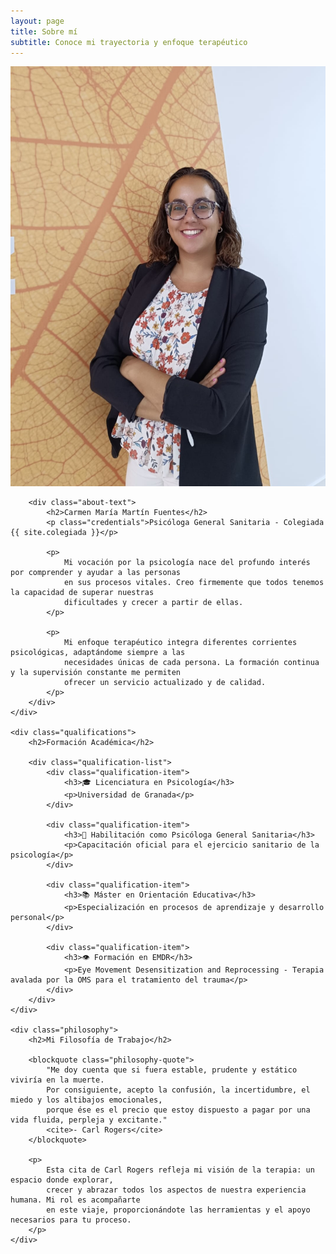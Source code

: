 ```yaml
---
layout: page
title: Sobre mí
subtitle: Conoce mi trayectoria y enfoque terapéutico
---
```


<div class="about-content">
    <div class="about-intro">
        <img src="/assets/img/carmen-foto-2.jpg" alt="Carmen María Martín" class="about-photo">
        
        <div class="about-text">
            <h2>Carmen María Martín Fuentes</h2>
            <p class="credentials">Psicóloga General Sanitaria - Colegiada {{ site.colegiada }}</p>
            
            <p>
                Mi vocación por la psicología nace del profundo interés por comprender y ayudar a las personas 
                en sus procesos vitales. Creo firmemente que todos tenemos la capacidad de superar nuestras 
                dificultades y crecer a partir de ellas.
            </p>
            
            <p>
                Mi enfoque terapéutico integra diferentes corrientes psicológicas, adaptándome siempre a las 
                necesidades únicas de cada persona. La formación continua y la supervisión constante me permiten 
                ofrecer un servicio actualizado y de calidad.
            </p>
        </div>
    </div>
    
    <div class="qualifications">
        <h2>Formación Académica</h2>
        
        <div class="qualification-list">
            <div class="qualification-item">
                <h3>🎓 Licenciatura en Psicología</h3>
                <p>Universidad de Granada</p>
            </div>
            
            <div class="qualification-item">
                <h3>🏥 Habilitación como Psicóloga General Sanitaria</h3>
                <p>Capacitación oficial para el ejercicio sanitario de la psicología</p>
            </div>
            
            <div class="qualification-item">
                <h3>📚 Máster en Orientación Educativa</h3>
                <p>Especialización en procesos de aprendizaje y desarrollo personal</p>
            </div>
            
            <div class="qualification-item">
                <h3>👁️ Formación en EMDR</h3>
                <p>Eye Movement Desensitization and Reprocessing - Terapia avalada por la OMS para el tratamiento del trauma</p>
            </div>
        </div>
    </div>
    
    <div class="philosophy">
        <h2>Mi Filosofía de Trabajo</h2>
        
        <blockquote class="philosophy-quote">
            "Me doy cuenta que si fuera estable, prudente y estático viviría en la muerte. 
            Por consiguiente, acepto la confusión, la incertidumbre, el miedo y los altibajos emocionales, 
            porque ése es el precio que estoy dispuesto a pagar por una vida fluida, perpleja y excitante."
            <cite>- Carl Rogers</cite>
        </blockquote>
        
        <p>
            Esta cita de Carl Rogers refleja mi visión de la terapia: un espacio donde explorar, 
            crecer y abrazar todos los aspectos de nuestra experiencia humana. Mi rol es acompañarte 
            en este viaje, proporcionándote las herramientas y el apoyo necesarios para tu proceso.
        </p>
    </div>
</div>